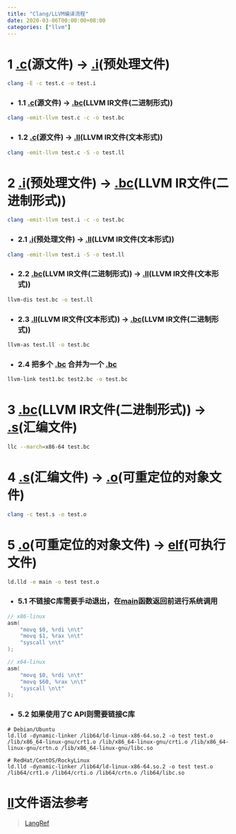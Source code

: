 ```yaml
---
title: "Clang/LLVM编译流程"
date: 2020-03-06T00:00:00+08:00
categories: ["llvm"]
---
```


# 1 [.c]()(源文件) -> [.i]()(预处理文件)
```sh
clang -E -c test.c -o test.i
```

* ### 1.1 [.c]()(源文件) -> [.bc]()(LLVM IR文件(二进制形式))
```sh
clang -emit-llvm test.c -c -o test.bc
```

* ### 1.2 [.c]()(源文件) -> [.ll]()(LLVM IR文件(文本形式))
```sh
clang -emit-llvm test.c -S -o test.ll
```

# 2 [.i]()(预处理文件) -> [.bc]()(LLVM IR文件(二进制形式))
```sh
clang -emit-llvm test.i -c -o test.bc
```

* ### 2.1 [.i]()(预处理文件) -> [.ll]()(LLVM IR文件(文本形式))
```sh
clang -emit-llvm test.i -S -o test.ll
```

* ### 2.2 [.bc]()(LLVM IR文件(二进制形式)) -> [.ll]()(LLVM IR文件(文本形式))
```sh
llvm-dis test.bc -o test.ll
```

* ### 2.3 [.ll]()(LLVM IR文件(文本形式)) -> [.bc]()(LLVM IR文件(二进制形式))
```sh
llvm-as test.ll -o test.bc
```

* ### 2.4 把多个 [.bc]() 合并为一个 [.bc]()
```sh
llvm-link test1.bc test2.bc -o test.bc
```

# 3 [.bc]()(LLVM IR文件(二进制形式)) -> [.s]()(汇编文件)
```sh
llc --march=x86-64 test.bc
```

# 4 [.s]()(汇编文件) -> [.o]()(可重定位的对象文件)
```sh
clang -c test.s -o test.o
```

# 5 [.o]()(可重定位的对象文件) -> [elf]()(可执行文件)
```sh
ld.lld -e main -o test test.o
```

* ### 5.1 不链接C库需要手动退出，在[main]()函数返回前进行系统调用
```c
// x86-linux
asm(
    "movq $0, %rdi \n\t"
    "movq $1, %rax \n\t"
    "syscall \n\t"
);
```

```c
// x64-linux
asm(
    "movq $0, %rdi \n\t"
    "movq $60, %rax \n\t"
    "syscall \n\t"
);
```

* ### 5.2 如果使用了C API则需要链接C库

```
# Debian/Ubuntu
ld.lld -dynamic-linker /lib64/ld-linux-x86-64.so.2 -o test test.o /lib/x86_64-linux-gnu/crt1.o /lib/x86_64-linux-gnu/crti.o /lib/x86_64-linux-gnu/crtn.o /lib/x86_64-linux-gnu/libc.so

# RedHat/CentOS/RockyLinux
ld.lld -dynamic-linker /lib64/ld-linux-x86-64.so.2 -o test test.o /lib64/crt1.o /lib64/crti.o /lib64/crtn.o /lib64/libc.so
```

# [ll]()文件语法参考
> [LangRef](https://llvm.org/docs/LangRef.html#module-structure)
